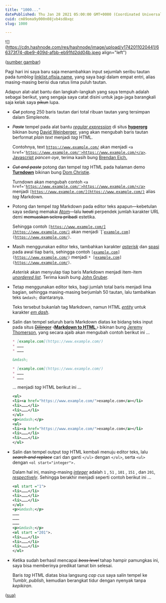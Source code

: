 ```yaml
---
title: "1000..."
datePublished: Thu Jan 28 2021 05:00:00 GMT+0000 (Coordinated Universal Time)
cuid: cm89oma9y000n08jvb4sd8xqc
slug: 1000

---
```


![](https://cdn.hashnode.com/res/hashnode/image/upload/v1742011020441/66373f74-dbe9-409d-afbb-eb91fd2dd04b.jpeg align="left")

([sumber gambar](https://oldbookillustrations.com/illustrations/title-illustration-1/))

Pagi hari ini saya baru saja menambahkan input sejumlah seribu tautan pada *tumblog* [linklist.ofisia.name](http://linklist.ofisia.name), yang saya bagi dalam empat entri, alias masing-masing berisi dua ratus lima puluh tautan.

Adapun alat-alat bantu dan langkah-langkah yang saya tempuh adalah sebagai berikut, yang sengaja saya catat disini untuk jaga-jaga barangkali saja kelak saya <s>pikun</s> lupa.

* *<s>Cut</s>* potong 250 baris tautan dari total ribuan tautan yang tersimpan dalam Simplenote.
    
* *<s>Paste</s>* tempel pada alat bantu [*regular expression*](https://en.wikipedia.org/wiki/Regular_expression) di situs [**hyperorg**](https://hyperorg.com/misc/ConvertURLsToLinks.html) bikinan bung [David Weinberger](https://weinberger.org), yang akan mengubah baris tautan berformat *plain text* menjadi *tag* HTML.
    
    Contohnya, text [`https://www.example.com/`](https://www.example.com/) akan menjadi `<a href='`[`https://www.example.com/'>https://www.example.com/</a>`](https://www.example.com/'%3Ehttps://www.example.com/%3C/a%3E). [Javascript](https://en.wikipedia.org/wiki/JavaScript) *pancen oye*, terima kasih bung [Brendan Eich](https://en.wikipedia.org/wiki/Brendan_Eich)[.](https://en.wikipedia.org/wiki/BrendanEich)
    
* *<s>Cut and paste</s>* potong dan tempel *tag* HTML pada halaman demo [**Turndown**](https://mixmark-io.github.io/turndown) bikinan bung [Dom Christie](http://domchristie.co.uk).
    
    Turndown akan mengubah contoh `<a href='`[`https://www.example.com/'>https://www.example.com/</a>`](https://www.example.com/'%3Ehttps://www.example.com/%3C/a%3E) menjadi `[`[`https://www.example.com/](https://www.example.com/)`](https://www.example.com/%5D\(https://www.example.com/\)) alias *tag* Markdown.
    
* Potong dan tempel *tag* Markdown pada editor teks apapun—kebetulan saya sedang memakai [Atom](http://atom.io)—lalu <s>lucuti</s> perpendek jumlah karakter URL demi <s>memuaskan selera pribadi</s> estetika.
    
    Sehingga contoh `[`[`https://www.example.com/](https://www.example.com/)`](https://www.example.com/%5D\(https://www.example.com/\)) akan menjadi `[`[`example.com`](http://example.com)`](`[`https://www.example.com/`](https://www.example.com/)`)`.
    
* Masih menggunakan editor teks, tambahkan karakter [*asterisk*](https://en.wikipedia.org/wiki/Asterisk) dan [spasi](https://en.wikipedia.org/wiki/Space_\(punctuation\)) pada awal tiap baris, sehingga contoh `[`[`example.com`](http://example.com)`](`[`https://www.example.com/`](https://www.example.com/)`)` menjadi `* [`[`example.com`](http://example.com)`](`[`https://www.example.com/`](https://www.example.com/)`)`.
    
    *Asterisk* akan menyulap tiap baris Markdown menjadi item-item [*unordered list*](https://developer.mozilla.org/en-US/docs/Web/HTML/Element/ul). Terima kasih bung [John Gruber](https://en.wikipedia.org/wiki/John_Gruber).
    
* Tetap menggunakan editor teks, bagi jumlah total baris menjadi lima bagian, sehingga masing-masing berjumlah 50 tautan, lalu tambahkan teks `&mdash;` diantaranya.
    
    Teks tersebut bukanlah tag Markdown, namun HTML [*entity*](https://en.wikipedia.org/wiki/List_of_XML_and_HTML_character_entity_references#Entities_representing_special_characters_in_XHTML) untuk karakter [*em dash*](https://en.wikipedia.org/wiki/Dash#Em_dash).
    
* Salin dan tempel seluruh baris Markdown diatas ke bidang teks input pada situs [<s>Dillinger</s>](https://dillinger.io) ‹[**Markdown to HTML**](https://markdowntohtml.com),› bikinan bung [Jeremy Thomerson](https://jeremythomerson.com), yang secara ajaib akan mengubah contoh berikut ini ...
    
    ```markdown
    * [example.com](https://www.example.com/)
    * ………
    * ………
    
    &mdash;
    
    * [example.com](https://www.example.com/)
    * ………
    * ………
    ```
    
    … menjadi *tag* HTML berikut ini …
    
    ```xml
    <ul>
    <li><a href="https://www.example.com/">example.com</a></li>
    <li>………</li>
    <li>………</li>
    </ul>
    <p>&mdash;</p>
    <ul>
    <li><a href="https://www.example.com/">example.com</a></li>
    <li>………</li>
    <li>………</li>
    </ul>
    ```
    
* Salin dan tempel output *tag* HTML kembali menuju editor teks, lalu *<s>search and replace</s>* cari dan ganti `</ul>` dengan `</ol>`, serta `<ul>` dengan `<ol start="integer">.`
    
    Dalam hal ini, masing-masing [*integer*](https://en.wiktionary.org/wiki/integer#Noun) adalah `1` , `51` , `101` , `151` , dan `201`, [*respectively*](https://en.wiktionary.org/wiki/respectively#Adverb). Sehingga berakhir menjadi seperti contoh berikut ini ...
    
    ```xml
    <ol start ="1">
    <li>………</li>
    <li>………</li>
    <li>………</li>
    </ol>
    <p>&mdash;</p>
    ………
    ………
    ………
    <p>&mdash;</p>
    <ol start ="201">.
    <li>………</li>
    <li>………</li>
    <li>………</li>
    </ol>
    ```
    
* Ketika sudah berhasil mencapai *<s>boss level</s>* tahap hampir pamungkas ini, saya bisa memberinya predikat tamat bin selesai.
    
    Baris *tag* HTML diatas bisa langsung *cap cus* saya salin tempel ke Tumblr, *publish*, kemudian berangkat tidur dengan nyenyak tanpa *kepikiran*.
    

([sua)](https://sua.ist)